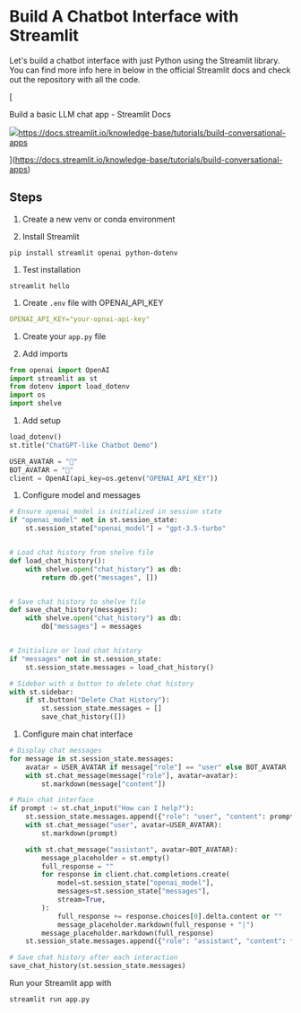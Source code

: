 # Build A Chatbot Interface with Streamlit

Let's build a chatbot interface with just Python using the Streamlit library. You can find more info here in below in the official Streamlit docs and check out the repository with all the code.

[

Build a basic LLM chat app - Streamlit Docs

![](https://www.google.com/s2/favicons?domain_url=https%3A%2F%2Fdocs.streamlit.io%2Fknowledge-base%2Ftutorials%2Fbuild-conversational-apps)https://docs.streamlit.io/knowledge-base/tutorials/build-conversational-apps

](https://docs.streamlit.io/knowledge-base/tutorials/build-conversational-apps)



## Steps

1. Create a new venv or conda environment

1. Install Streamlit

```plain
pip install streamlit openai python-dotenv
```

1. Test installation

```plain
streamlit hello
```

1. Create `.env` file with OPENAI\_API\_KEY

```yaml
OPENAI_API_KEY="your-opnai-api-key"
```

1. Create your `app.py` file

1. Add imports

```python
from openai import OpenAI
import streamlit as st
from dotenv import load_dotenv
import os
import shelve
```

1. Add setup

```python
load_dotenv()
st.title("ChatGPT-like Chatbot Demo")

USER_AVATAR = "👤"
BOT_AVATAR = "🤖"
client = OpenAI(api_key=os.getenv("OPENAI_API_KEY"))
```

1. Configure model and messages

```python
# Ensure openai_model is initialized in session state
if "openai_model" not in st.session_state:
    st.session_state["openai_model"] = "gpt-3.5-turbo"


# Load chat history from shelve file
def load_chat_history():
    with shelve.open("chat_history") as db:
        return db.get("messages", [])


# Save chat history to shelve file
def save_chat_history(messages):
    with shelve.open("chat_history") as db:
        db["messages"] = messages


# Initialize or load chat history
if "messages" not in st.session_state:
    st.session_state.messages = load_chat_history()

# Sidebar with a button to delete chat history
with st.sidebar:
    if st.button("Delete Chat History"):
        st.session_state.messages = []
        save_chat_history([])
```

1. Configure main chat interface

```python
# Display chat messages
for message in st.session_state.messages:
    avatar = USER_AVATAR if message["role"] == "user" else BOT_AVATAR
    with st.chat_message(message["role"], avatar=avatar):
        st.markdown(message["content"])

# Main chat interface
if prompt := st.chat_input("How can I help?"):
    st.session_state.messages.append({"role": "user", "content": prompt})
    with st.chat_message("user", avatar=USER_AVATAR):
        st.markdown(prompt)

    with st.chat_message("assistant", avatar=BOT_AVATAR):
        message_placeholder = st.empty()
        full_response = ""
        for response in client.chat.completions.create(
            model=st.session_state["openai_model"],
            messages=st.session_state["messages"],
            stream=True,
        ):
            full_response += response.choices[0].delta.content or ""
            message_placeholder.markdown(full_response + "|")
        message_placeholder.markdown(full_response)
    st.session_state.messages.append({"role": "assistant", "content": full_response})

# Save chat history after each interaction
save_chat_history(st.session_state.messages)
```

Run your Streamlit app with

```plain
streamlit run app.py
```

